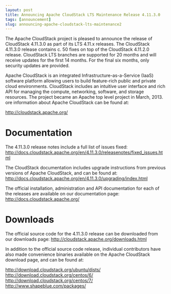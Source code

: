 ```yaml
---
layout: post
title: Announcing Apache CloudStack LTS Maintenance Release 4.11.3.0
tags: [announcement]
slug: announcing-apache-cloudstack-lts-maintenance2
---
```

The Apache CloudStack project is pleased to announce the release of CloudStack 4.11.3.0 as part of its LTS 4.11.x releases. The CloudStack
4.11.3.0 release contains c. 50 fixes on top of the CloudStack 4.11.2.0 release. CloudStack LTS branches are supported for 20 months and will receive updates for the first 14 months. For the final six months, only security updates are provided.

Apache CloudStack is an integrated Infrastructure-as-a-Service (IaaS) software platform allowing users to build feature-rich public and private cloud environments. CloudStack includes an intuitive user interface and rich API for managing the compute, networking, software, and storage resources. The project became an Apache top level project in March, 2013.
ore information about Apache CloudStack can be found at:

http://cloudstack.apache.org/

# Documentation

The 4.11.3.0 release notes include a full list of issues fixed:
http://docs.cloudstack.apache.org/en/4.11.3.0/releasenotes/fixed_issues.html

The CloudStack documentation includes upgrade instructions from previous versions of Apache CloudStack, and can be found at:
http://docs.cloudstack.apache.org/en/4.11.3.0/upgrading/index.html

The official installation, administration and API documentation for each of the releases are available on our documentation page:
http://docs.cloudstack.apache.org/

# Downloads

The official source code for the 4.11.3.0 release can be downloaded from our downloads page:
http://cloudstack.apache.org/downloads.html

In addition to the official source code release, individual contributors have also made convenience binaries available on the Apache CloudStack download page, and can be found at:

http://download.cloudstack.org/ubuntu/dists/
http://download.cloudstack.org/centos/6/
http://download.cloudstack.org/centos/7/
http://www.shapeblue.com/packages/

